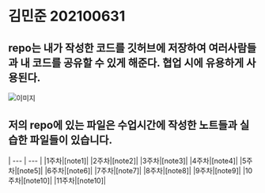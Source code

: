 # 김민준 202100631

## repo는 내가 작성한 코드를 깃허브에 저장하여 여러사람들과 내 코드를 공유할 수 있게 해준다. 협업 시에 유용하게 사용된다.

![이미지](https://github.com/martin4274/git_minjun/assets/81564346/863b0933-dbdf-4f9d-ba60-e69c7ef95eda)

## 저의 repo에 있는 파일은 수업시간에 작성한 노트들과 실습한 파일들이 있습니다.

| --- | --- |
|1주차|[note1]|
|2주차|[note2]|
|3주차|[note3]|
|4주차|[note4]|
|5주차|[note5]|
|6주차|[note6]|
|7주차|[note7]|
|8주차|[note8]|
|9주차|[note9]|
|10주차|[note10]|
|11주차|[note10]|

